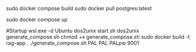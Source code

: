 sudo docker compose build
sudo docker pull postgres:latest

sudo docker compose up

#Startup
wsl.exe -d Ubuntu
dos2unix start.sh
dos2unix generate_compose.sh
chmod +x generate_compose.sh
sudo docker build -t rag-app .
./generate_compose.sh PAL PAL PALpw 9001

 

